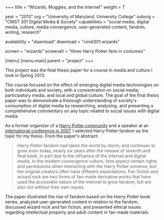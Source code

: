 +++
title = "Wizards, Muggles, and the Internet"
weight = 7

year = "2013"
org = "University of Maryland, University College"
suborg = "CMST 301 Digital Media & Society"
capabilities = "social media, digital media, culture, media convergence, user-generated content, fandom, writing, research"

availability = "download"
download = "cmst301.wizards"

screen = "wizards"
screenalt = "three Harry Potter fans in costumes"

[menu]
[menu.main]
parent = "project"
+++

This project was the final thesis paper for a course in media and culture I took in Spring 2013.

The course focused on the effect of emerging digital media technologies on both individuals and society, with a concentration on social media, participatory media, and local and global culture. The goal of the final thesis paper was to demonstrate a thorough understanding of society's consumption of digital media by researching, analyzing, and presenting a comprehensive commentary on any topic related to social issues with digital media.

As a former organizer of a [Harry Potter community](https://www.meetup.com/Potterdelphia/) and a speaker at an [international conference in 2007](http://softconference.com/hpef/sessionDetail.asp?SID=102045), I selected Harry Potter fandom as the topic for my thesis. From the paper's abstract:

> _Harry Potter_ fandom had taken the world by storm, and continues to grow even today, nearly six years after the release of seventh and final book, in part due to the influence of the internet and digital media. In the modern convergence culture, fans expect certain rights and permissions when interacting with the Harry Potter universe, but the original creators often have different expectations. Fan fiction and wizard rock are two forms of fan-made derivative works that have used the accessible nature of the internet to grow fandom, but are also not without their own issues.

The paper illustrated the rise of fandom based on the _Harry Potter_ book series, analyzed user-generated content in relation to the fandom, discussed wizard rock and fan fiction, and presented ethical issues regarding intellectual property and adult content in fan-made materials.